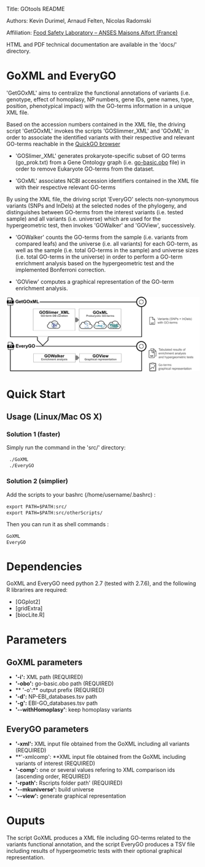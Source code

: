 Title: GOtools README

Authors: Kevin Durimel, Arnaud Felten, Nicolas Radomski

Affiliation: [Food Safety Laboratory – ANSES Maisons Alfort (France)](https://www.anses.fr/en/content/laboratory-food-safety-maisons-alfort-and-boulogne-sur-mer)


HTML and PDF technical documentation are available in the 'docs/' directory.


GoXML and EveryGO
=================

 'GetGOxML' aims to centralize the functional annotations of variants (i.e. genotype, effect of homoplasy, NP numbers, gene IDs, gene names, type, position, phenotypical impact) with the GO-terms information in a unique XML file.

Based on the accession numbers contained in the XML file, the driving script 'GetGOxML' invokes the scripts 'GOSlimmer_XML' and 'GOxML' in order to associate the identified variants with their respective and relevant GO-terms reachable in the [QuickGO browser](http://www.ebi.ac.uk/GOA) 

- 'GOSlimer_XML' generates prokaryote-specific subset of GO terms (go_prok.txt) from a Gene Ontology graph (i.e. [go-basic.obo](http://geneontology.org/page/download-ontology)  file)  in order to remove Eukaryote GO-terms from the dataset.

- 'GOxML' associates NCBI accession identifiers contained in the XML file with their respective relevant GO-terms


By using the XML file, the driving script 'EveryGO' selects non-synonymous variants (SNPs and InDels) at the selected nodes of the phylogeny, and distinguishes between GO-terms from the interest variants (i.e. tested sample) and all variants (i.e. universe) which are used for the hypergeometric test, then invokes 'GOWalker' and 'GOView', successively.

- 'GOWalker' counts the GO-terms from the sample (i.e. variants from compared leafs) and the universe (i.e. all variants) for each GO-term, as well as the sample (i.e. total GO-terms in the sample) and universe sizes (i.e. total GO-terms in the universe) in order to perform a GO-term enrichment analysis based on the hypergeometric test and the implemented Bonferroni correction.

-  'GOView' computes a graphical representation of the GO-term enrichment analysis.

![](workflow.png?raw=true "GoXML and EveryGO workflow")


Quick Start
===========

## Usage (Linux/Mac OS X)

### Solution 1 (faster)
Simply run the command in the 'src/' directory:

	 ./GoXML
	 ./EveryGO

### Solution 2 (simplier)

Add the scripts to your bashrc (/home/username/.bashrc) :

	export PATH=$PATH:src/
	export PATH=$PATH:src/otherScripts/
	
Then you can run it as shell commands :

	GoXML 
	EveryGO
	

Dependencies
============

GoXML and EveryGO need python 2.7 (tested with 2.7.6), and the following R librarires are required:

* [GGplot2]
* [gridExtra]
* [biocLite.R]


Parameters
===================

##  GoXML parameters

 * **'-i':** XML path (REQUIRED)
 * **'-obo':** go-basic.obo path (REQUIRED)
 * ** '-o':** output prefix (REQUIRED)
 * **'-d':** NP-EBI_databases.tsv path 
 * **'-g':** EBI-GO_databases.tsv path
 * **'--withHomoplasy'**: keep homoplasy variants

##  EveryGO parameters

 * **'-xml':** XML input file obtained from the GoXML including all variants (REQUIRED)
 * **'-xmlcomp': **XML input file obtained from the GoXML including variants of interest (REQUIRED)
 * **'-comp':** one or several values refering to XML comparison ids (ascending order, REQUIRED)
 * **'-rpath':** Rscripts folder path' (REQUIRED) 
 * **'--mkuniverse':** build universe
 * **'--view':** generate graphical representation

Ouputs
======

The script GoXML produces a XML file including GO-terms related to the variants functional annotation, and the script EveryGO produces a TSV file including results of hypergeometric tests with their optional graphical representation.
 
